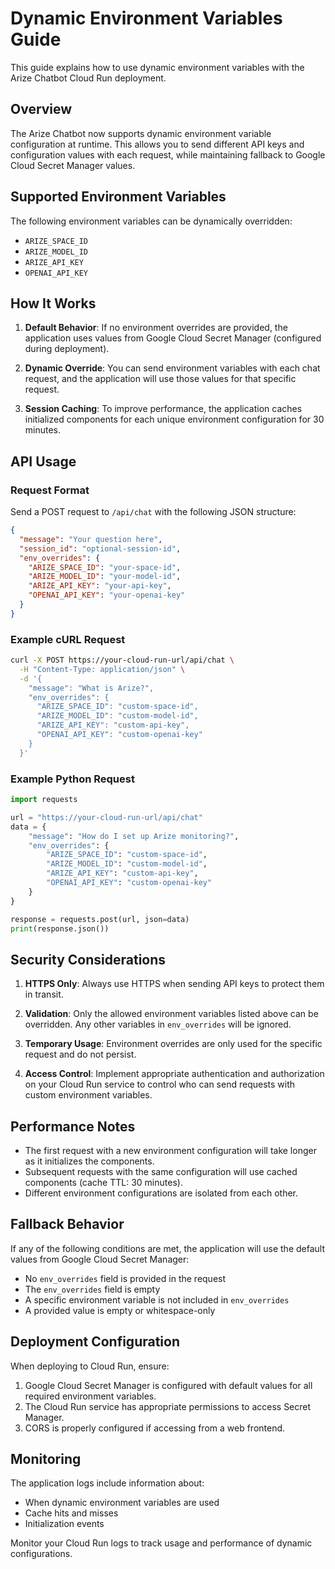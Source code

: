 # Dynamic Environment Variables Guide

This guide explains how to use dynamic environment variables with the Arize Chatbot Cloud Run deployment.

## Overview

The Arize Chatbot now supports dynamic environment variable configuration at runtime. This allows you to send different API keys and configuration values with each request, while maintaining fallback to Google Cloud Secret Manager values.

## Supported Environment Variables

The following environment variables can be dynamically overridden:

- `ARIZE_SPACE_ID`
- `ARIZE_MODEL_ID`
- `ARIZE_API_KEY`
- `OPENAI_API_KEY`

## How It Works

1. **Default Behavior**: If no environment overrides are provided, the application uses values from Google Cloud Secret Manager (configured during deployment).

2. **Dynamic Override**: You can send environment variables with each chat request, and the application will use those values for that specific request.

3. **Session Caching**: To improve performance, the application caches initialized components for each unique environment configuration for 30 minutes.

## API Usage

### Request Format

Send a POST request to `/api/chat` with the following JSON structure:

```json
{
  "message": "Your question here",
  "session_id": "optional-session-id",
  "env_overrides": {
    "ARIZE_SPACE_ID": "your-space-id",
    "ARIZE_MODEL_ID": "your-model-id",
    "ARIZE_API_KEY": "your-api-key",
    "OPENAI_API_KEY": "your-openai-key"
  }
}
```

### Example cURL Request

```bash
curl -X POST https://your-cloud-run-url/api/chat \
  -H "Content-Type: application/json" \
  -d '{
    "message": "What is Arize?",
    "env_overrides": {
      "ARIZE_SPACE_ID": "custom-space-id",
      "ARIZE_MODEL_ID": "custom-model-id",
      "ARIZE_API_KEY": "custom-api-key",
      "OPENAI_API_KEY": "custom-openai-key"
    }
  }'
```

### Example Python Request

```python
import requests

url = "https://your-cloud-run-url/api/chat"
data = {
    "message": "How do I set up Arize monitoring?",
    "env_overrides": {
        "ARIZE_SPACE_ID": "custom-space-id",
        "ARIZE_MODEL_ID": "custom-model-id",
        "ARIZE_API_KEY": "custom-api-key",
        "OPENAI_API_KEY": "custom-openai-key"
    }
}

response = requests.post(url, json=data)
print(response.json())
```

## Security Considerations

1. **HTTPS Only**: Always use HTTPS when sending API keys to protect them in transit.

2. **Validation**: Only the allowed environment variables listed above can be overridden. Any other variables in `env_overrides` will be ignored.

3. **Temporary Usage**: Environment overrides are only used for the specific request and do not persist.

4. **Access Control**: Implement appropriate authentication and authorization on your Cloud Run service to control who can send requests with custom environment variables.

## Performance Notes

- The first request with a new environment configuration will take longer as it initializes the components.
- Subsequent requests with the same configuration will use cached components (cache TTL: 30 minutes).
- Different environment configurations are isolated from each other.

## Fallback Behavior

If any of the following conditions are met, the application will use the default values from Google Cloud Secret Manager:

- No `env_overrides` field is provided in the request
- The `env_overrides` field is empty
- A specific environment variable is not included in `env_overrides`
- A provided value is empty or whitespace-only

## Deployment Configuration

When deploying to Cloud Run, ensure:

1. Google Cloud Secret Manager is configured with default values for all required environment variables.
2. The Cloud Run service has appropriate permissions to access Secret Manager.
3. CORS is properly configured if accessing from a web frontend.

## Monitoring

The application logs include information about:
- When dynamic environment variables are used
- Cache hits and misses
- Initialization events

Monitor your Cloud Run logs to track usage and performance of dynamic configurations.